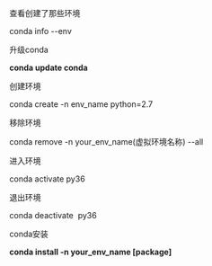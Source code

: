 查看创建了那些环境

conda info --env 

升级conda

**conda update conda** 

创建环境

conda create -n env_name python=2.7 

移除环境

conda remove -n your_env_name(虚拟环境名称) --all 



进入环境

conda activate py36

退出环境

conda deactivate  py36

conda安装

**conda install -n your_env_name [package]** 

